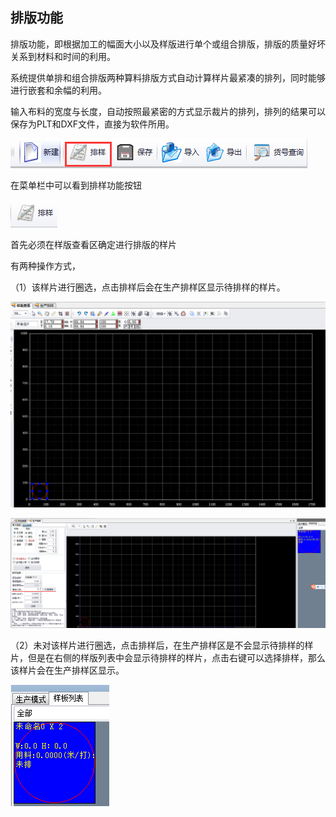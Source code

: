 ## 排版功能

排版功能，即根据加工的幅面大小以及样版进行单个或组合排版，排版的质量好坏关系到材料和时间的利用。

系统提供单排和组合排版两种算料排版方式自动计算样片最紧凑的排列，同时能够进行嵌套和余幅的利用。

输入布料的宽度与长度，自动按照最紧密的方式显示裁片的排列，排列的结果可以保存为PLT和DXF文件，直接为软件所用。

![](/assets/菜单栏.png)

在菜单栏中可以看到排样功能按钮

![](/assets/排版按钮.png)

首先必须在样版查看区确定进行排版的样片

有两种操作方式，

（1）该样片进行圈选，点击排样后会在生产排样区显示待排样的样片。

![](/assets/样版查看.png)

![](/assets/生产排样.png)

（2）未对该样片进行圈选，点击排样后，在生产排样区是不会显示待排样的样片，但是在右侧的样版列表中会显示待排样的样片，点击右键可以选择排样，那么该样片会在生产排样区显示。

![](/assets/排样列表.png)

